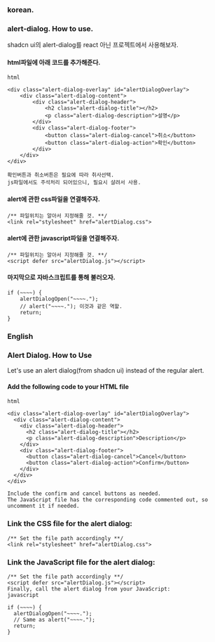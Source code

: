 ### korean.
### alert-dialog. How to use.
shadcn ui의 alert-dialog를 react 아닌 프로젝트에서 사용해보자.

#### html파일에 아래 코드를 추가해준다.
```
html

<div class="alert-dialog-overlay" id="alertDialogOverlay">
    <div class="alert-dialog-content">
        <div class="alert-dialog-header">
            <h2 class="alert-dialog-title"></h2>
            <p class="alert-dialog-description">설명</p>
        </div>
        <div class="alert-dialog-footer">
            <button class="alert-dialog-cancel">취소</button>
            <button class="alert-dialog-action">확인</button>
        </div>
    </div>
</div>

확인버튼과 취소버튼은 필요에 따라 취사선택.
js파일에서도 주석처리 되어있으니, 필요시 살려서 사용.

```

#### alert에 관한 css파일을 연결해주자.
```
/** 파일위치는 알아서 지정해줄 것. **/
<link rel="stylesheet" href="alertDialog.css">

```

#### alert에 관한 javascript파일을 연결해주자.
```
/** 파일위치는 알아서 지정해줄 것. **/
<script defer src="alertDialog.js"></script>

```

#### 마지막으로 자바스크립트를 통해 불러오자.
```
if (~~~~) {
    alertDialogOpen("~~~~.");
    // alert("~~~~."); 이것과 같은 역할.
    return;
}

```


### English
### Alert Dialog. How to Use
Let's use an alert dialog(from shadcn ui) instead of the regular alert.

#### Add the following code to your HTML file
```
html

<div class="alert-dialog-overlay" id="alertDialogOverlay">
  <div class="alert-dialog-content">
    <div class="alert-dialog-header">
      <h2 class="alert-dialog-title"></h2>
      <p class="alert-dialog-description">Description</p>
    </div>
    <div class="alert-dialog-footer">
      <button class="alert-dialog-cancel">Cancel</button>
      <button class="alert-dialog-action">Confirm</button>
    </div>
  </div>
</div>

Include the confirm and cancel buttons as needed.
The JavaScript file has the corresponding code commented out, so uncomment it if needed.

```

### Link the CSS file for the alert dialog:
```
/** Set the file path accordingly **/
<link rel="stylesheet" href="alertDialog.css">
```

### Link the JavaScript file for the alert dialog:
```
/** Set the file path accordingly **/
<script defer src="alertDialog.js"></script>
Finally, call the alert dialog from your JavaScript:
javascript

if (~~~~) {
  alertDialogOpen("~~~~.");
  // Same as alert("~~~~.");
  return;
}
```